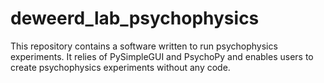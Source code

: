 # deweerd_lab_psychophysics
This repository contains a software written to run psychophysics experiments. It relies of PySimpleGUI and PsychoPy and enables users to create psychophysics experiments without any code.
